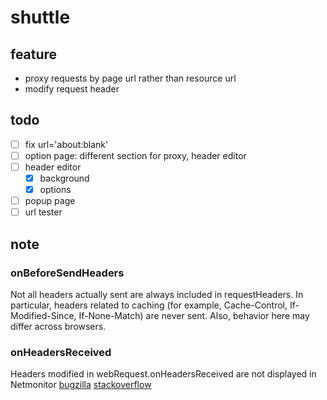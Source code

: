 # shuttle

## feature

- proxy requests by page url rather than resource url
- modify request header

## todo

- [ ] fix url='about:blank'
- [ ] option page: different section for proxy, header editor
- [ ] header editor
  - [x] background
  - [x] options
- [ ] popup page
- [ ] url tester

## note

### onBeforeSendHeaders

Not all headers actually sent are always included in requestHeaders. In particular, headers related to caching (for example, Cache-Control, If-Modified-Since, If-None-Match) are never sent. Also, behavior here may differ across browsers.

### onHeadersReceived

Headers modified in webRequest.onHeadersReceived are not displayed in Netmonitor
[bugzilla](https://bugzilla.mozilla.org/show_bug.cgi?id=1376950)
[stackoverflow](https://stackoverflow.com/questions/27126197/modify-headers-on-onheadersreceived)
